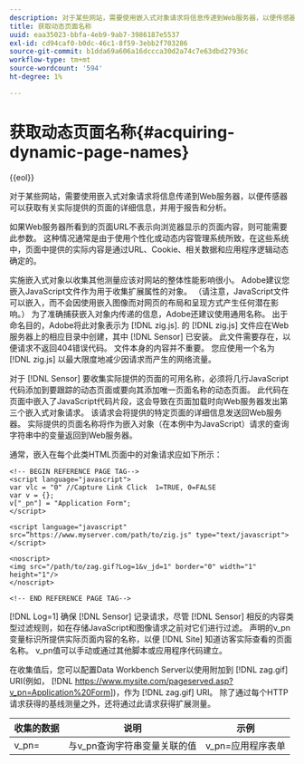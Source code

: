 ```yaml
---
description: 对于某些网站，需要使用嵌入式对象请求将信息传递到Web服务器，以便传感器可以获取有关实际提供的页面的详细信息，并用于报告和分析。
title: 获取动态页面名称
uuid: eaa35023-bbfa-4eb9-9ab7-3986187e5537
exl-id: cd94caf0-b0dc-46c1-8f59-3ebb2f703286
source-git-commit: b1dda69a606a16dccca30d2a74c7e63dbd27936c
workflow-type: tm+mt
source-wordcount: '594'
ht-degree: 1%

---
```


# 获取动态页面名称{#acquiring-dynamic-page-names}

{{eol}}

对于某些网站，需要使用嵌入式对象请求将信息传递到Web服务器，以便传感器可以获取有关实际提供的页面的详细信息，并用于报告和分析。

如果Web服务器所看到的页面URL不表示向浏览器显示的页面内容，则可能需要此参数。 这种情况通常是由于使用个性化或动态内容管理系统所致，在这些系统中，页面中提供的实际内容是通过URL、Cookie、相关数据和应用程序逻辑动态确定的。

实施嵌入式对象以收集其他测量应该对网站的整体性能影响很小。 Adobe建议您嵌入JavaScript文件作为用于收集扩展属性的对象。 （请注意，JavaScript文件可以嵌入，而不会因使用嵌入图像而对网页的布局和呈现方式产生任何潜在影响。） 为了准确捕获嵌入对象内传递的信息，Adobe还建议使用通用名称。 出于命名目的，Adobe将此对象表示为 [!DNL zig.js]. 的 [!DNL zig.js] 文件应在Web服务器上的相应目录中创建，其中 [!DNL Sensor] 已安装。 此文件需要存在，以便请求不返回404错误代码。 文件本身的内容并不重要。 您应使用一个名为 [!DNL zig.js] 以最大限度地减少因请求而产生的网络流量。

对于 [!DNL Sensor] 要收集实际提供的页面的可用名称，必须将几行JavaScript代码添加到要跟踪的动态页面或要向其添加唯一页面名称的动态页面。 此代码在页面中嵌入了JavaScript代码片段，这会导致在页面加载时向Web服务器发出第三个嵌入式对象请求。 该请求会将提供的特定页面的详细信息发送回Web服务器。 实际提供的页面名称将作为嵌入对象（在本例中为JavaScript）请求的查询字符串中的变量返回到Web服务器。

通常，嵌入在每个此类HTML页面中的对象请求应如下所示：

```
<!-- BEGIN REFERENCE PAGE TAG-->
<script language="javascript">
var vlc = "0" //Capture Link Click  1=TRUE, 0=FALSE
var v = {};
v["_pn"] = "Application Form";
</script>

<script language="javascript" src=”https://www.myserver.com/path/to/zig.js" type="text/javascript"></script>

<noscript>
<img src="/path/to/zag.gif?Log=1&v_jd=1" border="0" width="1" height="1"/>
</noscript>

<!-- END REFERENCE PAGE TAG-->
```

[!DNL Log=1] 确保 [!DNL Sensor] 记录请求，尽管 [!DNL Sensor] 相反的内容类型过滤规则，如在存储JavaScript和图像请求之前对它们进行过滤。 声明的v_pn变量标识所提供实际页面内容的名称，以便 [!DNL Site] 知道访客实际查看的页面名称。 v_pn值可以手动或通过其他脚本或应用程序代码建立。

在收集值后，您可以配置Data Workbench Server以使用附加到 [!DNL zag.gif] URI(例如， [!DNL https://www.mysite.com/pageserved.asp?v_pn=Application%20Form])，作为 [!DNL zag.gif] URI。 除了通过每个HTTP请求获得的基线测量之外，还将通过此请求获得扩展测量。

| 收集的数据 | 说明 | 示例 |
|---|---|---|
| v_pn= | 与v_pn查询字符串变量关联的值 | v_pn=应用程序表单 |
